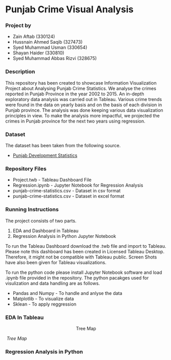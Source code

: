 # Punjab Crime Visual Analysis

### Project by 

- Zain Aftab 		               (330124)
- Hussnain Ahmed Saqib 	       (327473)
- Syed Muhammad Usman          (330654)
- Shayan Haider 		           (330810)
- Syed Muhammad Abbas Rizvi    (328675)

### Description 
This repository has been created to showcase Information Visualization Project about Analysing Punjab Crime Statistics. We analyse the crimes reported in Punjab Province in the year 2002 to 2015. An in-depth exploratory data analysis was carried out in Tableau. Various crime trends were found in the data on yearly basis and on the basis of each division in Punjab province. The analysis was done keeping various data visualization principles in view. To make the analysis more impactful, we projected the crimes in Punjab province for the next two years using regression.

### Dataset
The dataset has been taken from the following source. 
- <a href="http://bos.gop.pk/developmentstat">Punjab Development Statistics</a>

### Repository Files
- Project.twb - Tableau Dashboard File
- Regression.ipynb - Jupyter Notebook for Regression Analysis
- punjab-crime-statistics.csv - Dataset in csv format
- punjab-crime-statistics.csv - Dataset in excel format


### Running Instructions

The project consists of two parts.
1. EDA and Dashboard in Tableau
2. Regression Analysis in Python Jupyter Notebook

To run the Tableau Dashboard download the .twb file and import to Tableau. Please note this dashboard has been created in Licensed Tableau Desktop. Therefore, it might not be compatible with Tableau public. Screen Shots have also been given for Tableau visualizations. 

To run the python code please install Jupyter Notebook software and load .ipynb file provided in the repository. The python pacakges used for visulization and data handling are as follows.
- Pandas and Numpy - To handle and anlyse the data
- Matplotlib - To visualize data
- Sklean - To apply reggression

### EDA In Tableau
<center>Tree Map</center>
<p>
    <img src="https://github.com/smusman/Punjab-Crime-Visual-Analysis/blob/main/images/Picture1.png" alt>
    <em align="center">Tree Map</em>
</p>


### Regression Analysis in Python

